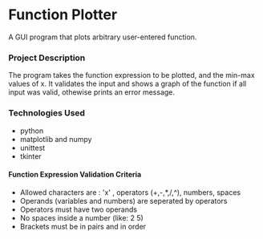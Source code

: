 # Function Plotter
A GUI program that plots arbitrary user-entered function.

### Project Description

The program takes the function expression to be plotted, and the  min-max values of x. It validates the input and shows a graph of the function if all input was valid, othewise prints an error message.

### Technologies Used

- python
- matplotlib and numpy
- unittest
- tkinter

#### Function Expression Validation Criteria

- Allowed characters are : 'x' , operators (+,-,*,/,^), numbers, spaces
- Operands (variables and numbers) are seperated by operators
- Operators must have two operands
- No spaces inside a number (like: 2 5)
- Brackets must be in pairs and in order
	